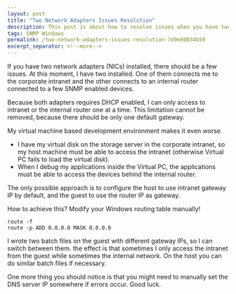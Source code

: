 ```yaml
---
layout: post
title: "Two Network Adapters Issues Resolution"
description: This post is about how to resolve issues when you have two network adapters installed.
tags: SNMP Windows
permalink: /two-network-adapters-issues-resolution-7d9e80034b59
excerpt_separator: <!--more-->
---
```

If you have two network adapters (NICs) installed, there should be a few issues. At this moment, I have two installed. One of them connects me to the corporate intranet and the other connects to an internal router connected to a few SNMP enabled devices.
<!--more-->

Because both adapters requires DHCP enabled, I can only access to intranet or the internal router one at a time. This limitation cannot be removed, because there should be only one default gateway.

My virtual machine based development environment makes it even worse.

* I have my virtual disk on the storage server in the corporate intranet, so my host machine must be able to access the intranet (otherwise Virtual PC fails to load the virtual disk).
* When I debug my applications inside the Virtual PC, the applications must be able to access the devices behind the internal router.

The only possible approach is to configure the host to use intranet gateway IP by default, and the guest to use the router IP as gateway.

How to achieve this? Modify your Windows routing table manually!

``` text
route -f
route -p ADD 0.0.0.0 MASK 0.0.0.0
```

I wrote two batch files on the guest with different gateway IPs, so I can switch between them. the effect is that sometimes I only access the intranet from the guest while sometimes the internal network. On the host you can do similar batch files if necessary.

One more thing you should notice is that you might need to manually set the DNS server IP somewhere if errors occur. Good luck.
